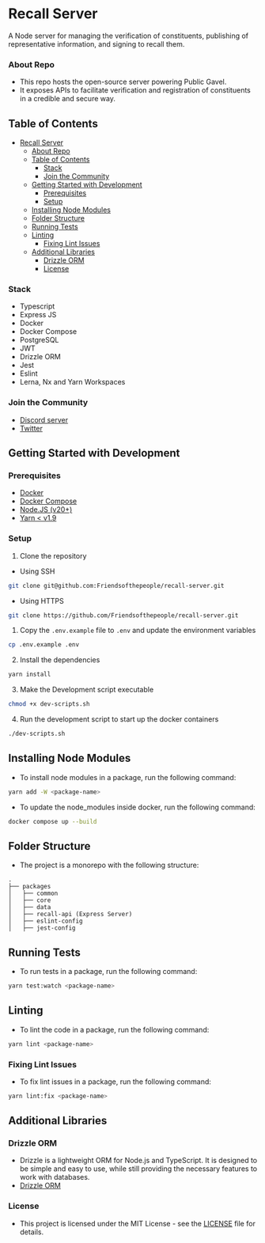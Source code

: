 # Recall Server
A Node server for managing the verification of constituents, publishing of representative information, and signing to recall them.

### About Repo
- This repo hosts the open-source server powering Public Gavel.
- It exposes APIs to facilitate verification and registration of constituents in a credible and secure way.

## Table of Contents
- [Recall Server](#recall-server)
    - [About Repo](#about-repo)
  - [Table of Contents](#table-of-contents)
    - [Stack](#stack)
    - [Join the Community](#join-the-community)
  - [Getting Started with Development](#getting-started-with-development)
    - [Prerequisites](#prerequisites)
    - [Setup](#setup)
  - [Installing Node Modules](#installing-node-modules)
  - [Folder Structure](#folder-structure)
  - [Running Tests](#running-tests)
  - [Linting](#linting)
    - [Fixing Lint Issues](#fixing-lint-issues)
  - [Additional Libraries](#additional-libraries)
    - [Drizzle ORM](#drizzle-orm)
    - [License](#license)

### Stack
- Typescript
- Express JS
- Docker
- Docker Compose
- PostgreSQL
- JWT
- Drizzle ORM
- Jest
- Eslint
- Lerna, Nx and Yarn Workspaces


### Join the Community
- [Discord server](https://discord.gg/v6TYzfuZc8)
- [Twitter]()



## Getting Started with Development

### Prerequisites
- [Docker](https://docs.docker.com/desktop/)
- [Docker Compose](https://docs.docker.com/compose/install/)
- [Node.JS (v20+)](https://nodejs.org/en/download/)
- [Yarn < v1.9](https://yarnpkg.com/getting-started/install)

### Setup
1. Clone the repository
- Using SSH
```bash
git clone git@github.com:Friendsofthepeople/recall-server.git
```
- Using HTTPS
```bash
git clone https://github.com/Friendsofthepeople/recall-server.git
```

1. Copy the `.env.example` file to `.env` and update the environment variables
```bash
cp .env.example .env
```

2. Install the dependencies
```bash
yarn install
```

3. Make the Development script executable
```bash
chmod +x dev-scripts.sh
```

4. Run the development script to start up the docker containers
```bash
./dev-scripts.sh
```

## Installing Node Modules
- To install node modules in a package, run the following command:
```bash
yarn add -W <package-name>
```
- To update the node_modules inside docker, run the following command:
```bash
docker compose up --build
```

## Folder Structure
- The project is a monorepo with the following structure:
```
.
├── packages
│   ├── common
│   ├── core
│   ├── data
│   ├── recall-api (Express Server)
│   ├── eslint-config
│   ├── jest-config
```

## Running Tests
- To run tests in a package, run the following command:
```bash
yarn test:watch <package-name>
```

## Linting
- To lint the code in a package, run the following command:
```bash
yarn lint <package-name>
```

### Fixing Lint Issues
- To fix lint issues in a package, run the following command:
```bash
yarn lint:fix <package-name>
```

## Additional Libraries

### Drizzle ORM
- Drizzle is a lightweight ORM for Node.js and TypeScript. It is designed to be simple and easy to use, while still providing the necessary features to work with databases.
- [Drizzle ORM](https://orm.drizzle.team/)


### License
- This project is licensed under the MIT License - see the [LICENSE](LICENSE) file for details.
```
